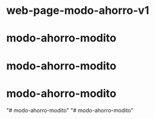 # web-page-modo-ahorro-v1
# modo-ahorro-modito
# modo-ahorro-modito
# modo-ahorro-modito
"# modo-ahorro-modito" 
"# modo-ahorro-modito" 
